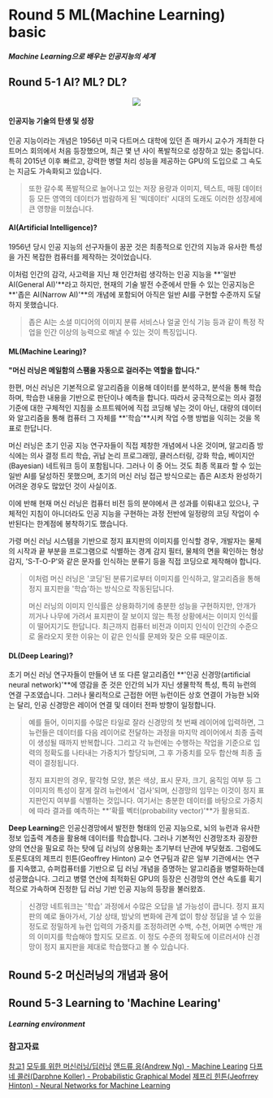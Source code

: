 # Round 5 ML(Machine Learning) basic

##### Machine Learning으로 배우는 인공지능의 세계

## Round 5-1 AI? ML? DL?

<div align=center>

![](assets/aimldl.png)

</div>

#### 인공지능 기술의 탄생 및 성장

인공 지능이라는 개념은 1956년 미국 다트머스 대학에 있던 존 매카시 교수가 개최한 다트머스 회의에서 처음 등장했으며, 최근 몇 년 사이 폭발적으로 성장하고 있는 중입니다. 특히 2015년 이후 빠르고, 강력한 병렬 처리 성능을 제공하는 GPU의 도입으로 그 속도는 지금도 가속화되고 있습니다.

> 또한 갈수록 폭발적으로 늘어나고 있는 저장 용량과 이미지, 텍스트, 매핑 데이터 등 모든 영역의 데이터가 범람하게 된 '빅데이터' 시대의 도래도 이러한 성장세에 큰 영향을 미쳤습니다.

#### AI(Artificial Intelligence)?

1956년 당시 인공 지능의 선구자들이 꿈꾼 것은 최종적으로 인간의 지능과 유사한 특성을 가진 복잡한 컴퓨터를 제작하는 것이었습니다.

이처럼 인간의 감각, 사고력을 지닌 채 인간처럼 생각하는 인공 지능을 **'일반 AI(General AI)'**라고 하지만, 현재의 기술 발전 수준에서 만들 수 있는 인공지능은 **'좁은 AI(Narrow AI)'**의 개념에 포함되어 아직은 일반 AI를 구현할 수준까지 도달하지 못했습니다.

> 좁은 AI는 소셜 미디어의 이미지 분류 서비스나 얼굴 인식 기능 등과 같이 특정 작업을 인간 이상의 능력으로 해낼 수 있는 것이 특징입니다.

#### ML(Machine Learing)?

**"머신 러닝은 메일함의 스팸을 자동으로 걸러주는 역할을 합니다."**

한편, 머신 러닝은 기본적으로 알고리즘을 이용해 데이터를 분석하고, 분석을 통해 학습하며, 학습한 내용을 기반으로 판단이나 예측을 합니다. 따라서 궁극적으로는 의사 결정 기준에 대한 구체적인 지침을 소프트웨어에 직접 코딩해 넣는 것이 아닌, 대량의 데이터와 알고리즘을 통해 컴퓨터 그 자체를 **'학습'**시켜 작업 수행 방법을 익히는 것을 목표로 한답니다.

머신 러닝은 초기 인공 지능 연구자들이 직접 제창한 개념에서 나온 것이며, 알고리즘 방식에는 의사 결정 트리 학습, 귀납 논리 프로그래밍, 클러스터링, 강화 학습, 베이지안(Bayesian) 네트워크 등이 포함됩니다. 그러나 이 중 어느 것도 최종 목표라 할 수 있는 일반 AI를 달성하진 못했으며, 초기의 머신 러닝 접근 방식으로는 좁은 AI조차 완성하기 어려운 경우도 많았던 것이 사실이죠.

이에 반해 현재 머신 러닝은 컴퓨터 비전 등의 분야에서 큰 성과를 이뤄내고 있으나, 구체적인 지침이 아니더라도 인공 지능을 구현하는 과정 전반에 일정량의 코딩 작업이 수반된다는 한계점에 봉착하기도 했습니다.

가령 머신 러닝 시스템을 기반으로 정지 표지판의 이미지를 인식할 경우, 개발자는 물체의 시작과 끝 부분을 프로그램으로 식별하는 경계 감지 필터, 물체의 면을 확인하는 형상 감지, 'S-T-O-P'와 같은 문자를 인식하는 분류기 등을 직접 코딩으로 제작해야 합니다.

> 이처럼 머신 러닝은 '코딩'된 분류기로부터 이미지를 인식하고, 알고리즘을 통해 정지 표지판을 '학습'하는 방식으로 작동된답니다.
>
> 머신 러닝의 이미지 인식률은 상용화하기에 충분한 성능을 구현하지만, 안개가 끼거나 나무에 가려서 표지판이 잘 보이지 않는 특정 상황에서는 이미지 인식률이 떨어지기도 한답니다. 최근까지 컴퓨터 비전과 이미지 인식이 인간의 수준으로 올라오지 못한 이유는 이 같은 인식률 문제와 잦은 오류 때문이죠.

#### DL(Deep Learing)?

초기 머신 러닝 연구자들이 만들어 낸 또 다른 알고리즘인 **'인공 신경망(artificial neural network)'**에 영감을 준 것은 인간의 뇌가 지닌 생물학적 특성, 특히 뉴런의 연결 구조였습니다. 그러나 물리적으로 근접한 어떤 뉴런이든 상호 연결이 가능한 뇌와는 달리, 인공 신경망은 레이어 연결 및 데이터 전파 방향이 일정합니다.

> 예를 들어, 이미지를 수많은 타일로 잘라 신경망의 첫 번째 레이어에 입력하면, 그 뉴런들은 데이터를 다음 레이어로 전달하는 과정을 마지막 레이어에서 최종 출력이 생성될 때까지 반복합니다. 그리고 각 뉴런에는 수행하는 작업을 기준으로 입력의 정확도를 나타내는 가중치가 할당되며, 그 후 가중치를 모두 합산해 최종 출력이 결정됩니다.
>
> 정지 표지판의 경우, 팔각형 모양, 붉은 색상, 표시 문자, 크기, 움직임 여부 등 그 이미지의 특성이 잘게 잘려 뉴런에서 '검사'되며, 신경망의 임무는 이것이 정지 표지판인지 여부를 식별하는 것입니다. 여기서는 충분한 데이터를 바탕으로 가중치에 따라 결과를 예측하는 **'확률 벡터(probability vector)'**가 활용되죠.

**Deep Learning**은 인공신경망에서 발전한 형태의 인공 지능으로, 뇌의 뉴런과 유사한 정보 입출력 계층을 활용해 데이터를 학습합니다. 그러나 기본적인 신경망조차 굉장한 양의 연산을 필요로 하는 탓에 딥 러닝의 상용화는 초기부터 난관에 부딪혔죠. 그럼에도 토론토대의 제프리 힌튼(Geoffrey Hinton) 교수 연구팀과 같은 일부 기관에서는 연구를 지속했고, 슈퍼컴퓨터를 기반으로 딥 러닝 개념을 증명하는 알고리즘을 병렬화하는데 성공했습니다. 그리고 병렬 연산에 최적화된 GPU의 등장은 신경망의 연산 속도를 획기적으로 가속하며 진정한 딥 러닝 기반 인공 지능의 등장을 불러왔죠.

> 신경망 네트워크는 '학습' 과정에서 수많은 오답을 낼 가능성이 큽니다. 정지 표지판의 예로 돌아가서, 기상 상태, 밤낮의 변화에 관계 없이 항상 정답을 낼 수 있을 정도로 정밀하게 뉴런 입력의 가중치를 조정하려면 수백, 수천, 어쩌면 수백만 개의 이미지를 학습해야 할지도 모르죠. 이 정도 수준의 정확도에 이르러서야 신경망이 정지 표지판을 제대로 학습했다고 볼 수 있습니다.

## Round 5-2 머신러닝의 개념과 용어


## Round 5-3 Learning to 'Machine Learing'

##### Learning environment



### 참고자료

[참고1][1]
[모두를 위한 머신러닝/딥러닝][2]
[앤드류 응(Andrew Ng) - Machine Learing][3]
[다프네 콜러(Darphne Koller) - Probabilistic Graphical Model][4]
[제프리 힌튼(Jeofrrey Hinton) - Neural Networks for Machine Learning][5]

[1]: http://blogs.nvidia.co.kr/2016/08/03/difference_ai_learning_machinelearning/
[2]: https://hunkim.github.io/ml/
[3]: https://www.coursera.org/learn/machine-learning
[4]: https://www.coursera.org/learn/probabilistic-graphical-models
[5]: https://www.coursera.org/learn/neural-networks
